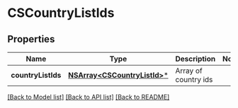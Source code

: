 # CSCountryListIds

## Properties
Name | Type | Description | Notes
------------ | ------------- | ------------- | -------------
**countryListIds** | [**NSArray&lt;CSCountryListId&gt;***](CSCountryListId.md) | Array of country ids | 

[[Back to Model list]](../README.md#documentation-for-models) [[Back to API list]](../README.md#documentation-for-api-endpoints) [[Back to README]](../README.md)


